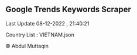 

## Google Trends Keywords Scraper 
 
Last Update 08-12-2022 , 21:40:21

Country List :
VIETNAM.json



© Abdul Muttaqin 
